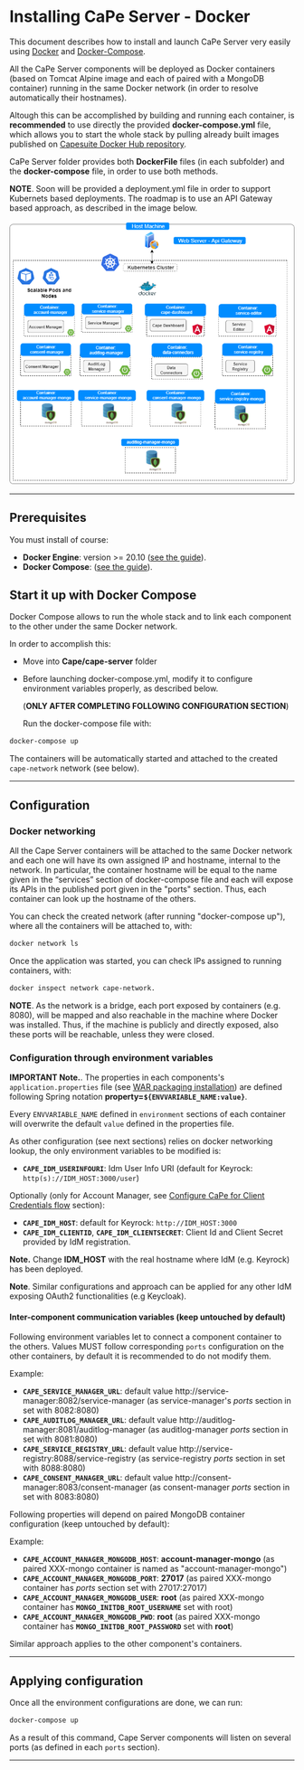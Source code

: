 # Installing CaPe Server - Docker

This document describes how to install and launch CaPe Server very easily
using [Docker](https://www.docker.com/) and [Docker-Compose](https://docs.docker.com/compose/).

All the CaPe Server components will be deployed as Docker containers (based on Tomcat Alpine image and each of paired with a MongoDB container) running in the same Docker network (in order to resolve automatically their hostnames).

Altough this can be accomplished by building and running each container, is **recommended** to use directly the provided **docker-compose.yml** file, 
which allows you to start the whole stack by pulling already built images published on [Capesuite Docker Hub repository](https://hub.docker.com/search?q=capesuite&type=image).

CaPe Server folder provides both **DockerFile** files (in each subfolder) and  the **docker-compose** file, in order to use both methods.



**NOTE**. Soon will be provided a deployment.yml file in order to support Kubernets based deployments. The roadmap is to use an API Gateway based approach, as described in the image below.

![cape-server-deployment](cape-server-deployment.png)

---
## Prerequisites

You must install of course:

   -  **Docker Engine**: version >= 20.10 ([see the guide](https://docs.docker.com/get-docker/)).
   -  **Docker Compose**: ([see the guide](https://docs.docker.com/compose/install/#install-compose)).

## Start it up with Docker Compose

Docker Compose allows to run the whole stack and to link each component to the other under the same Docker network.

In order to accomplish this:

  - Move into **Cape/cape-server** folder
  
  - Before launching docker-compose.yml, modify it to configure environment variables properly, as
    described below.
	
     (**ONLY AFTER COMPLETING FOLLOWING CONFIGURATION SECTION**) 
	 
	 Run the docker-compose file with:

```bash
docker-compose up
```

The containers will be automatically started and attached to the created `cape-network` network (see below).

---
## Configuration

### Docker networking

All the Cape Server containers will be attached to the same Docker network and each one will have its own assigned IP and
hostname, internal to the network. In particular, the container hostname will be
equal to the name given in the “services” section of docker-compose file and each will expose its APIs in the published port given in the "ports" section. Thus,
each container can look up the hostname of the others.


You can check the created network (after running "docker-compose up"), where all the containers will be attached to,
with:

```bash
docker network ls
```

Once the application was started, you can check IPs assigned to running
containers, with:

```bash
docker inspect network cape-network.
```


**NOTE**.
As the network is a bridge, each port exposed by containers (e.g. 8080), will be
mapped and also reachable in the machine where Docker was installed. Thus, if
the machine is publicly and directly exposed, also these ports will be
reachable, unless they were closed.

### Configuration through environment variables


**IMPORTANT Note.**.
The properties in each components's `application.properties` file (see [WAR packaging installation](install-cape-server-war.md))
are defined following Spring notation **property=`${ENVVARIABLE_NAME:value}`**. 

Every `ENVVARIABLE_NAME` defined in `environment` sections of each container  will overwrite 
the default `value` defined in the properties file. 

As other configuration (see next sections) relies on docker networking lookup, the only environment variables to be modified is:

 - **`CAPE_IDM_USERINFOURI`**: Idm User Info URI (default for Keyrock: `http(s)://IDM_HOST:3000/user`)

Optionally (only for Account Manager, see [Configure CaPe for Client Credentials flow](install-cape-server-war.md) section):

  - **`CAPE_IDM_HOST`**: default for Keyrock: `http://IDM_HOST:3000`
  - **`CAPE_IDM_CLIENTID`**, **`CAPE_IDM_CLIENTSECRET`**: Client Id and Client Secret provided by IdM registration.
 
**Note.** Change **IDM_HOST** with the real hostname where IdM (e.g. Keyrock) has been deployed.

**Note**. Similar configurations and approach can be applied for any other IdM exposing OAuth2 functionalities (e.g Keycloak).


#### Inter-component communication variables (keep untouched by default)

Following environment variables let to connect a component container to the others. 
Values MUST follow corresponding `ports` configuration on the other containers, by default it is recommended to do not modify them.

Example:

  - **`CAPE_SERVICE_MANAGER_URL`**: default value http://service-manager:8082/service-manager (as service-manager's *ports* section in set with 8082:8080)
  - **`CAPE_AUDITLOG_MANAGER_URL`**: default value http://auditlog-manager:8081/auditlog-manager (as auditlog-manager *ports* section in set with 8081:8080)
  - **`CAPE_SERVICE_REGISTRY_URL`**: default value http://service-registry:8088/service-registry (as service-registry *ports* section in set with 8088:8080)
  - **`CAPE_CONSENT_MANAGER_URL`**: default value http://consent-manager:8083/consent-manager (as consent-manager *ports* section in set with 8083:8080)


Following properties will depend on paired MongoDB container configuration (keep untouched by default):

Example:

  - **`CAPE_ACCOUNT_MANAGER_MONGODB_HOST`**: **account-manager-mongo** (as paired XXX-mongo container is named as "account-manager-mongo")
  - **`CAPE_ACCOUNT_MANAGER_MONGODB_PORT`**: **27017** (as paired XXX-mongo container has *ports* section set with 27017:27017)
  - **`CAPE_ACCOUNT_MANAGER_MONGODB_USER`**: **root** (as paired XXX-mongo container has **`MONGO_INITDB_ROOT_USERNAME`** set with root)
  - **`CAPE_ACCOUNT_MANAGER_MONGODB_PWD`**:  **root** (as paired XXX-mongo container has **`MONGO_INITDB_ROOT_PASSWORD`** set with **root**)

Similar approach applies to the other component's containers.

---
## Applying configuration

Once all the environment configurations are done, we can run:

```bash
docker-compose up
```

As a result of this command, Cape Server components will listen on several ports (as defined in each `ports` section).

---
